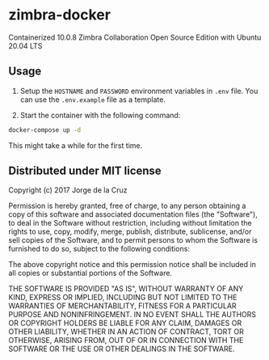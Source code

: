 # zimbra-docker

Containerized 10.0.8 Zimbra Collaboration Open Source Edition with Ubuntu 20.04 LTS

## Usage

1. Setup the `HOSTNAME` and `PASSWORD` environment variables in `.env` file. You can use the `.env.example` file as a template.

2. Start the container with the following command:

```bash
docker-compose up -d
```

This might take a while for the first time.

## Distributed under MIT license
Copyright (c) 2017 Jorge de la Cruz

Permission is hereby granted, free of charge, to any person obtaining a copy of this software and associated documentation files (the "Software"), to deal in the Software without restriction, including without limitation the rights to use, copy, modify, merge, publish, distribute, sublicense, and/or sell copies of the Software, and to permit persons to whom the Software is furnished to do so, subject to the following conditions:

The above copyright notice and this permission notice shall be included in all copies or substantial portions of the Software.

THE SOFTWARE IS PROVIDED "AS IS", WITHOUT WARRANTY OF ANY KIND, EXPRESS OR IMPLIED, INCLUDING BUT NOT LIMITED TO THE WARRANTIES OF MERCHANTABILITY, FITNESS FOR A PARTICULAR PURPOSE AND NONINFRINGEMENT. IN NO EVENT SHALL THE AUTHORS OR COPYRIGHT HOLDERS BE LIABLE FOR ANY CLAIM, DAMAGES OR OTHER LIABILITY, WHETHER IN AN ACTION OF CONTRACT, TORT OR OTHERWISE, ARISING FROM, OUT OF OR IN CONNECTION WITH THE SOFTWARE OR THE USE OR OTHER DEALINGS IN THE SOFTWARE.
